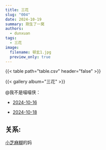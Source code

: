 ```yaml
---
title: 三花
slug: "004"
date: 2024-10-19
summary: 刚生了一窝
authors:
  - dunxuan
tags:
  - 三花
image:
  filename: 顿玄1.jpg
  preview_only: true
---
```


{{< table path="table.csv" header="false" >}}

{{< gallery album="三花" >}}

@我不是喵喵侠：

- [2024-10-16](https://v.douyin.com/iSNSgkHr/)

- [2024-10-18](https://v.douyin.com/iSNASfkY/)

## 关系:

[小芝麻糊](/001)的妈
